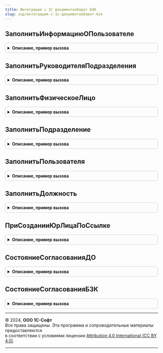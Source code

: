 ```yaml
---
title: Интеграция с 1С документооборот БЗК
slug: zup/интеграция-с-1с-документооборот-бзк
---
```



## ЗаполнитьИнформациюОПользователе
<details style="margin: 1em 0; padding: 0.5em; border: 1px solid #ccc; border-radius: 6px;">

<summary style="font-weight: bold; cursor: pointer;">Описание, пример вызова</summary>

```bsl

Процедура ЗаполнитьИнформациюОПользователе(Прокси, ОбъектXDTO, СсылкаНаПотребитель) Экспорт
```

Пример вызова
```bsl
ИнтеграцияС1СДокументооборотБЗК.ЗаполнитьИнформациюОПользователе(Прокси, ОбъектXDTO, СсылкаНаПотребитель) 
```
</details>

## ЗаполнитьРуководителяПодразделения
<details style="margin: 1em 0; padding: 0.5em; border: 1px solid #ccc; border-radius: 6px;">

<summary style="font-weight: bold; cursor: pointer;">Описание, пример вызова</summary>

```bsl

Процедура ЗаполнитьРуководителяПодразделения(Прокси, ОбъектXDTO, Подразделение) Экспорт
```

Пример вызова
```bsl
ИнтеграцияС1СДокументооборотБЗК.ЗаполнитьРуководителяПодразделения(Прокси, ОбъектXDTO, Подразделение) 
```
</details>

## ЗаполнитьФизическоеЛицо
<details style="margin: 1em 0; padding: 0.5em; border: 1px solid #ccc; border-radius: 6px;">

<summary style="font-weight: bold; cursor: pointer;">Описание, пример вызова</summary>

```bsl

Процедура ЗаполнитьФизическоеЛицо(ФизическоеЛицо, Прокси, ОбъектXDTO) Экспорт
```

Пример вызова
```bsl
ИнтеграцияС1СДокументооборотБЗК.ЗаполнитьФизическоеЛицо(ФизическоеЛицо, Прокси, ОбъектXDTO) 
```
</details>

## ЗаполнитьПодразделение
<details style="margin: 1em 0; padding: 0.5em; border: 1px solid #ccc; border-radius: 6px;">

<summary style="font-weight: bold; cursor: pointer;">Описание, пример вызова</summary>

```bsl

Процедура ЗаполнитьПодразделение(Подразделение, Прокси, ОбъектXDTO, ЗаполнятьПодразделение, ЗаполнятьРуководителя) Экспорт
```

Пример вызова
```bsl
ИнтеграцияС1СДокументооборотБЗК.ЗаполнитьПодразделение(Подразделение, Прокси, ОбъектXDTO, ЗаполнятьПодразделение, ЗаполнятьРуководителя) 
```
</details>

## ЗаполнитьПользователя
<details style="margin: 1em 0; padding: 0.5em; border: 1px solid #ccc; border-radius: 6px;">

<summary style="font-weight: bold; cursor: pointer;">Описание, пример вызова</summary>

```bsl

Процедура ЗаполнитьПользователя(Пользователь, Прокси, ОбъектXDTO) Экспорт
```

Пример вызова
```bsl
ИнтеграцияС1СДокументооборотБЗК.ЗаполнитьПользователя(Пользователь, Прокси, ОбъектXDTO) 
```
</details>

## ЗаполнитьДолжность
<details style="margin: 1em 0; padding: 0.5em; border: 1px solid #ccc; border-radius: 6px;">

<summary style="font-weight: bold; cursor: pointer;">Описание, пример вызова</summary>

```bsl

Процедура ЗаполнитьДолжность(Должность, Прокси, ОбъектXDTO) Экспорт
```

Пример вызова
```bsl
ИнтеграцияС1СДокументооборотБЗК.ЗаполнитьДолжность(Должность, Прокси, ОбъектXDTO) 
```
</details>

## ПриСозданииЮрЛицаПоСсылке
<details style="margin: 1em 0; padding: 0.5em; border: 1px solid #ccc; border-radius: 6px;">

<summary style="font-weight: bold; cursor: pointer;">Описание, пример вызова</summary>

```bsl

Процедура ПриСозданииЮрЛицаПоСсылке(ОбъектИС, ОбъектXDTO, ЗаполняемыйОбъектИС, ИсточникXDTO = Неопределено) Экспорт
```

Пример вызова
```bsl
ИнтеграцияС1СДокументооборотБЗК.ПриСозданииЮрЛицаПоСсылке(ОбъектИС, ОбъектXDTO, ЗаполняемыйОбъектИС, ИсточникXDTO);
```
</details>

## СостояниеСогласованияДО
<details style="margin: 1em 0; padding: 0.5em; border: 1px solid #ccc; border-radius: 6px;">

<summary style="font-weight: bold; cursor: pointer;">Описание, пример вызова</summary>

```bsl

Функция СостояниеСогласованияДО(ЗначениеЗаполнения) Экспорт
```

Пример вызова
```bsl
Результат = ИнтеграцияС1СДокументооборотБЗК.СостояниеСогласованияДО(ЗначениеЗаполнения) 
```
</details>

## СостояниеСогласованияБЗК
<details style="margin: 1em 0; padding: 0.5em; border: 1px solid #ccc; border-radius: 6px;">

<summary style="font-weight: bold; cursor: pointer;">Описание, пример вызова</summary>

```bsl

Функция СостояниеСогласованияБЗК(ТипРеквизита, СостояниеДО) Экспорт
```

Пример вызова
```bsl
Результат = ИнтеграцияС1СДокументооборотБЗК.СостояниеСогласованияБЗК(ТипРеквизита, СостояниеДО) 
```
</details>

---

© 2024, **ООО 1С-Софт**  
Все права защищены. Эта программа и сопроводительные материалы предоставляются  
в соответствии с условиями лицензии [Attribution 4.0 International (CC BY 4.0)](https://creativecommons.org/licenses/by/4.0/legalcode).

---
